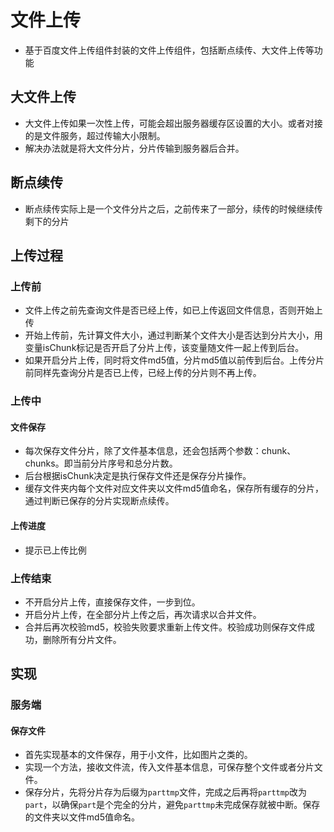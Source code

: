 # 文件上传

- 基于百度文件上传组件封装的文件上传组件，包括断点续传、大文件上传等功能

## 大文件上传

- 大文件上传如果一次性上传，可能会超出服务器缓存区设置的大小。或者对接的是文件服务，超过传输大小限制。
- 解决办法就是将大文件分片，分片传输到服务器后合并。

## 断点续传

- 断点续传实际上是一个文件分片之后，之前传来了一部分，续传的时候继续传剩下的分片

## 上传过程

### 上传前

- 文件上传之前先查询文件是否已经上传，如已上传返回文件信息，否则开始上传
- 开始上传前，先计算文件大小，通过判断某个文件大小是否达到分片大小，用变量isChunk标记是否开启了分片上传，该变量随文件一起上传到后台。
- 如果开启分片上传，同时将文件md5值，分片md5值以前传到后台。上传分片前同样先查询分片是否已上传，已经上传的分片则不再上传。

### 上传中

#### 文件保存

- 每次保存文件分片，除了文件基本信息，还会包括两个参数：chunk、chunks。即当前分片序号和总分片数。
- 后台根据isChunk决定是执行保存文件还是保存分片操作。
- 缓存文件夹内每个文件对应文件夹以文件md5值命名，保存所有缓存的分片，通过判断已保存的分片实现断点续传。

#### 上传进度

- 提示已上传比例

### 上传结束

- 不开启分片上传，直接保存文件，一步到位。
- 开启分片上传，在全部分片上传之后，再次请求以合并文件。
- 合并后再次校验md5，校验失败要求重新上传文件。校验成功则保存文件成功，删除所有分片文件。

## 实现

### 服务端

#### 保存文件

- 首先实现基本的文件保存，用于小文件，比如图片之类的。
- 实现一个方法，接收文件流，传入文件基本信息，可保存整个文件或者分片文件。
- 保存分片，先将分片存为后缀为`parttmp`文件，完成之后再将`parttmp`改为`part`，以确保`part`是个完全的分片，避免`parttmp`未完成保存就被中断。保存的文件夹以文件md5值命名。